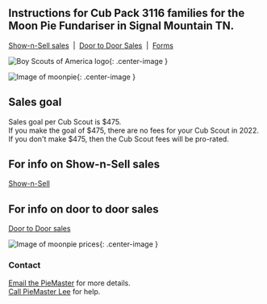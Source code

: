 ## Instructions for Cub Pack 3116 families for the Moon Pie Fundariser in Signal Mountain TN.
[Show-n-Sell sales](/shownsell)
&nbsp;|&nbsp;
[Door to Door Sales](/doortodoor)
&nbsp;|&nbsp;
[Forms](/forms)

![Boy Scouts of America logo](https://scoutpiemaster.com/images/bsa-logo-small.png){: .center-image }
<br/>

![Image of moonpie](https://scoutpiemaster.com/images/choc-moon-pie-small.png){: .center-image }

## Sales goal 
Sales goal per Cub Scout is $475.<br/>
If you make the goal of $475, there are no fees for your Cub Scout in 2022.<br/>
If you don't make $475, then the Cub Scout fees will be pro-rated.

## For info on Show-n-Sell sales
[Show-n-Sell](/shownsell)

## For info on door to door sales
[Door to Door sales](/doortodoor)

![Image of moonpie prices](https://scoutpiemaster.com/images/prices.jpg){: .center-image }


### Contact
[Email the PieMaster](mailto:lee@codejourneymen.com.com) for more details.
<br/>
[Call PieMaster Lee](tel:4044051194) for help.
